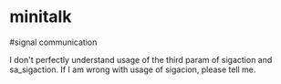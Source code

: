 # minitalk

#signal communication


I don't perfectly understand usage of the third param of sigaction and sa_sigaction.
If I am wrong with usage of sigacion, please tell me.
